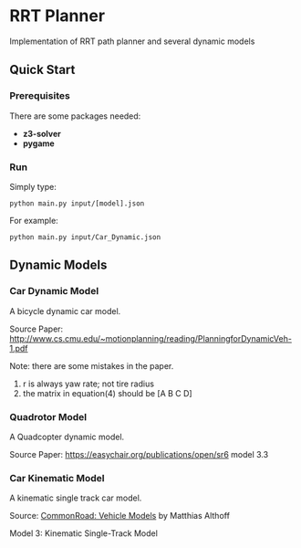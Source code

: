 # RRT Planner
Implementation of RRT path planner and several dynamic models


## Quick Start
### Prerequisites
There are some packages needed:
* **z3-solver** 
* **pygame**
### Run
Simply type:
```
python main.py input/[model].json
```
For example:
```
python main.py input/Car_Dynamic.json
```
## Dynamic Models
### Car Dynamic Model

A bicycle dynamic car model. 

Source Paper: http://www.cs.cmu.edu/~motionplanning/reading/PlanningforDynamicVeh-1.pdf

Note: there are some mistakes in the paper. 

1) r is always yaw rate; not tire radius
2) the matrix in equation(4) should be [A B C D]


### Quadrotor Model

A Quadcopter dynamic model. 

Source Paper: https://easychair.org/publications/open/sr6 model 3.3

### Car Kinematic Model

A kinematic single track car model. 

Source: [CommonRoad: Vehicle Models](https://gitlab.com/commonroad/commonroad.gitlab.io/raw/master/documentation/vehicleModels_commonRoad.pdf) by Matthias Althoff

Model 3: Kinematic Single-Track Model 
